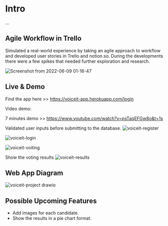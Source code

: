 # Intro

...

## Agile Workflow in Trello

Simulated a real-world experience by taking an agile approach to workflow and developed user stories in Trello and notion.so. During the developments there were a few spikes that needed further exploration and research.

![Screenshot from 2022-06-09 01-16-47](https://user-images.githubusercontent.com/50962389/172769995-07842436-bd04-4716-8a2a-a3321c5a3f39.png)

## Live & Demo 

Find the app here >> https://voiceit-app.herokuapp.com/login

Video demo:

7 minutes demo >> https://www.youtube.com/watch?v=psTaqEFGw8o&t=1s


Validated user inputs before submitting to the database.
![voiceit-register](https://user-images.githubusercontent.com/50962389/172766695-70aea307-e812-471f-aed2-bf28cfd9a606.png)

![voiceit-login](https://user-images.githubusercontent.com/50962389/172766823-5037da3c-0b6f-4e06-9a7c-22a094593152.png)

![voiceit-voiting](https://user-images.githubusercontent.com/50962389/172766968-13bb7418-79d8-40e6-9aaf-b7b26b57c369.png)


Show the voting results
![voiceit-results](https://user-images.githubusercontent.com/50962389/172766967-37e79bea-feef-4b38-9da8-3c2e1657c475.png)


## Web App Diagram 
![voiceit-project drawio](https://user-images.githubusercontent.com/50962389/170223983-9f249fd7-53e3-44c7-9018-e315bb4d5bb6.png)

## Possible Upcoming Features

- Add images for each candidate.
- Show the results in a pie chart format.
